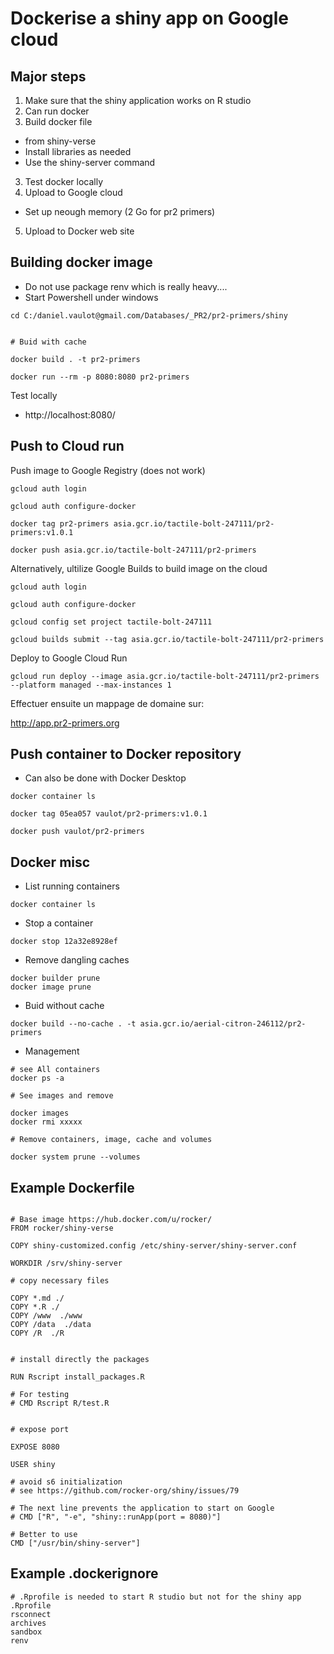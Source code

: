 # Dockerise a shiny app on Google cloud

## Major steps

1. Make sure that the shiny application works on R studio
1. Can run docker 
2. Build docker file 
  * from shiny-verse
  * Install libraries as needed
  * Use the shiny-server command
3. Test docker locally
4. Upload to Google cloud
  * Set up neough memory (2 Go for pr2 primers)
5. Upload to Docker web site

## Building docker image

* Do not use package renv which is really heavy....
* Start Powershell under windows

```
cd C:/daniel.vaulot@gmail.com/Databases/_PR2/pr2-primers/shiny


# Buid with cache

docker build . -t pr2-primers

docker run --rm -p 8080:8080 pr2-primers

```

Test locally

* http://localhost:8080/


## Push to Cloud run

Push image to Google Registry (does not work)
```
gcloud auth login

gcloud auth configure-docker

docker tag pr2-primers asia.gcr.io/tactile-bolt-247111/pr2-primers:v1.0.1

docker push asia.gcr.io/tactile-bolt-247111/pr2-primers
```

Alternatively, ultilize Google Builds to build image on the cloud

```
gcloud auth login

gcloud auth configure-docker

gcloud config set project tactile-bolt-247111

gcloud builds submit --tag asia.gcr.io/tactile-bolt-247111/pr2-primers
```

Deploy to Google Cloud Run

```
gcloud run deploy --image asia.gcr.io/tactile-bolt-247111/pr2-primers --platform managed --max-instances 1
```

Effectuer ensuite un mappage de domaine sur:

http://app.pr2-primers.org

## Push container to Docker repository

* Can also be done with Docker Desktop

```
docker container ls

docker tag 05ea057 vaulot/pr2-primers:v1.0.1

docker push vaulot/pr2-primers
```

## Docker misc

* List running containers

```
docker container ls
```

* Stop a container
```
docker stop 12a32e8928ef
```

* Remove dangling caches
```
docker builder prune
docker image prune
```

* Buid without cache
```
docker build --no-cache . -t asia.gcr.io/aerial-citron-246112/pr2-primers
```

* Management

```
# see All containers
docker ps -a

# See images and remove

docker images
docker rmi xxxxx

# Remove containers, image, cache and volumes

docker system prune --volumes
```

## Example Dockerfile

```

# Base image https://hub.docker.com/u/rocker/
FROM rocker/shiny-verse

COPY shiny-customized.config /etc/shiny-server/shiny-server.conf

WORKDIR /srv/shiny-server

# copy necessary files

COPY *.md ./
COPY *.R ./
COPY /www  ./www
COPY /data  ./data
COPY /R  ./R


# install directly the packages

RUN Rscript install_packages.R

# For testing
# CMD Rscript R/test.R


# expose port

EXPOSE 8080

USER shiny

# avoid s6 initialization
# see https://github.com/rocker-org/shiny/issues/79

# The next line prevents the application to start on Google
# CMD ["R", "-e", "shiny::runApp(port = 8080)"]

# Better to use
CMD ["/usr/bin/shiny-server"]

```

## Example .dockerignore


```
# .Rprofile is needed to start R studio but not for the shiny app
.Rprofile
rsconnect
archives
sandbox
renv
```
